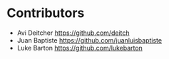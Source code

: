# Contributors

* Avi Deitcher <https://github.com/deitch>
* Juan Baptiste <https://github.com/juanluisbaptiste>
* Luke Barton <https://github.com/lukebarton>
